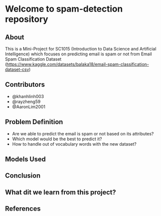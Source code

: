 # Welcome to spam-detection repository

## About 
This is a Mini-Project for SC1015 (Introduction to Data Science and Artificial Intelligence) which focuses on predicting email is spam or not from Email Spam Classification Dataset (https://www.kaggle.com/datasets/balaka18/email-spam-classification-dataset-csv)


## Contributors
- @khanhlinh003
- @rayzheng59
- @AaronLim2001

## Problem Definition 
- Are we able to predict the email is spam or not based on its attributes?
- Which model would be the best to predict it?
- How to handle out of vocabulary words with the new dataset?

## Models Used 

## Conclusion 

## What dit we learn from this project?

## References 

